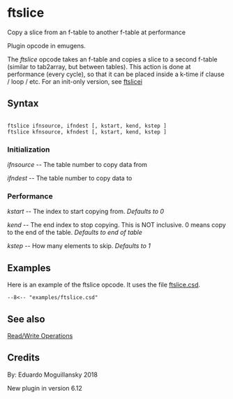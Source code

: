 <!--
id:ftslice
category:Table Control:Read/Write Operations
-->
# ftslice
Copy a slice from an f-table to another f-table at performance

Plugin opcode in emugens.

The _ftslice_ opcode takes an f-table and copies a slice to a second f-table (similar to tab2array, but between tables). This action is done at performance (every cycle), so that it can be placed inside a k-time if clause / loop / etc. For an init-only version, see [ftslicei](../../opcodes/ftslicei)

## Syntax
``` csound-orc

ftslice ifnsource, ifndest [, kstart, kend, kstep ]
ftslice kfnsource, kfndest [, kstart, kend, kstep ]

```

### Initialization

_ifnsource_ -- The table number to copy data from

_ifndest_ -- The table number to copy data to

### Performance

_kstart_ -- The index to start copying from. _Defaults to 0_

_kend_ -- The end index to stop copying. This is NOT inclusive. 0 means copy to the end of the table. _Defaults to end of table_

_kstep_ -- How many elements to skip. _Defaults to 1_

## Examples

Here is an example of the ftslice opcode. It uses the file [ftslice.csd](../../examples/ftslice.csd).

``` csound-csd title="Example of the ftslice opcode." linenums="1"
--8<-- "examples/ftslice.csd"
```

## See also

[Read/Write Operations](../../table/readwrit)

## Credits

By: Eduardo Moguillansky 2018

New plugin in version 6.12
